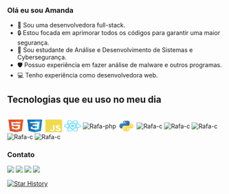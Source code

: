 
### Olá eu sou Amanda
- 👀 Sou uma desenvolvedora full-stack.
- 🔒 Estou focada em aprimorar todos os códigos para garantir uma maior segurança.
- 💼 Sou estudante de Análise e Desenvolvimento de Sistemas e Cybersegurança.
- 🛡️ Possuo experiência em fazer análise de malware e outros programas.
- 💻 Tenho experiência como desenvolvedora web.



## Tecnologias que eu uso no meu dia

<div style="display: inline_block"><br>
  <img align="center" alt="Rafa-HTML" height="30" width="40" src="https://raw.githubusercontent.com/devicons/devicon/master/icons/html5/html5-original.svg">
  <img align="center" alt="Rafa-CSS" height="30" width="40" src="https://raw.githubusercontent.com/devicons/devicon/master/icons/css3/css3-original.svg">
  <img align="center" alt="Rafa-Js" height="30" width="40" src="https://raw.githubusercontent.com/devicons/devicon/master/icons/javascript/javascript-plain.svg">
  <img align="center" alt="Rafa-React" height="30" width="40" src="https://raw.githubusercontent.com/devicons/devicon/master/icons/react/react-original.svg">
  <img align="center" alt="Rafa-php" height="40" width="40" src="https://user-images.githubusercontent.com/25181517/183570228-6a040b9f-3ddf-47a2-a201-743121dac664.png">

  <img align="center" alt="Rafa-c" height="30" width="40" src="https://raw.githubusercontent.com/devicons/devicon/master/icons/python/python-original.svg">
  <img align="center" alt="Rafa-c" height="45" width="50" src="https://user-images.githubusercontent.com/25181517/183896128-ec99105a-ec1a-4d85-b08b-1aa1620b2046.png">
  <img align="center" alt="Rafa-c" height="45" width="40" src="https://user-images.githubusercontent.com/25181517/183896132-54262f2e-6d98-41e3-8888-e40ab5a17326.png">
  <img align="center" alt="Rafa-c" height="35" width="40" src="https://user-images.githubusercontent.com/25181517/183911547-990692bc-8411-4878-99a0-43506cdb69cf.png">
  <img align="center" alt="Rafa-c" height="35" width="40" src="https://user-images.githubusercontent.com/25181517/186884150-05e9ff6d-340e-4802-9533-2c3f02363ee3.png">
  <img align="center" alt="Rafa-c" height="35" width="40" src="https://github.com/marwin1991/profile-technology-icons/assets/76662862/2481dc48-be6b-4ebb-9e8c-3b957efe69fa">
  
</div>


### Contato

<div> 
  
  <a href="https://instagram.com/amandabacchet" target="_blank"><img src="https://img.shields.io/badge/-Instagram-%23E4405F?style=for-the-badge&logo=instagram&logoColor=white" target="_blank"></a>
 <a href="https://discord.gg/" target="_blank"><img src="https://img.shields.io/badge/Discord-7289DA?style=for-the-badge&logo=discord&logoColor=white" target="_blank"></a> 
  <a href = "mailto: bacchetamanda@gmail.com"><img src="https://img.shields.io/badge/-Gmail-%23333?style=for-the-badge&logo=gmail&logoColor=white" target="_blank"></a>
  <a href="https://www.linkedin.com/in/" target="_blank"><img src="https://img.shields.io/badge/-LinkedIn-%230077B5?style=for-the-badge&logo=linkedin&logoColor=white" target="_blank"></a> 
  
</div>




[![Star History](https://api.lucabubi.me/chart?username=mdn&repository=js-examples&color=blue)](https://github.com/lucabubi/star-history)

<!---
amandaagnerbacchet/amandaagnerbacchet is a ✨ special ✨ repository because its `README.md` (this file) appears on your GitHub profile.
You can click the Preview link to take a look at your changes.
--->
